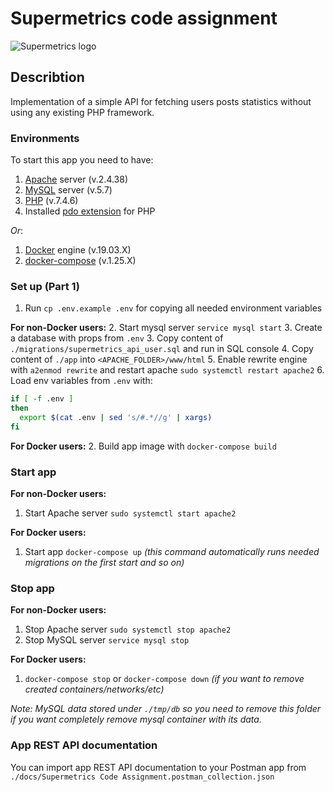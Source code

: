 # Supermetrics code assignment

![Supermetrics logo](https://financesonline.com/uploads/2017/05/supermetrics.png "Supermetrics")

## Describtion

Implementation of a simple API for fetching users posts statistics without using any existing PHP framework.

### Environments

To start this app you need to have:

1. [Apache](https://httpd.apache.org/download.cgi) server (v.2.4.38)
1. [MySQL](https://www.mysql.com/downloads/) server (v.5.7)
1. [PHP](https://www.php.net/downloads.php) (v.7.4.6)
1. Installed [pdo extension](https://www.php.net/manual/en/pdo.installation.php) for PHP

_Or_:
1. [Docker](https://www.docker.com/get-started) engine (v.19.03.X)
1. [docker-compose](https://docs.docker.com/compose/install/) (v.1.25.X)

### Set up (Part 1)
1. Run `cp .env.example .env` for copying all needed environment variables

__For non-Docker users:__
2. Start mysql server `service mysql start`
3. Create a database with props from `.env`
3. Copy content of `./migrations/supermetrics_api_user.sql` and run in SQL console
4. Copy content of `./app` into `<APACHE_FOLDER>/www/html`
5. Enable rewrite engine with `a2enmod rewrite` and restart apache `sudo systemctl restart apache2` 
6. Load env variables from `.env` with:
```bash
if [ -f .env ]
then
  export $(cat .env | sed 's/#.*//g' | xargs)
fi
```

__For Docker users:__
2. Build app image with `docker-compose build`

### Start app
__For non-Docker users:__
1. Start Apache server `sudo systemctl start apache2`

__For Docker users:__
1. Start app `docker-compose up` _(this command automatically runs needed migrations on the first start and so on)_

### Stop app
__For non-Docker users:__
1. Stop Apache server `sudo systemctl stop apache2`
2. Stop MySQL server `service mysql stop`

__For Docker users:__
1. `docker-compose stop` or `docker-compose down` _(if you want to remove created containers/networks/etc)_

_Note: MySQL data stored under `./tmp/db` so you need to remove this folder if you want completely remove mysql container with its data._

### App REST API documentation

You can import app REST API documentation to your Postman app from `./docs/Supermetrics Code Assignment.postman_collection.json`
